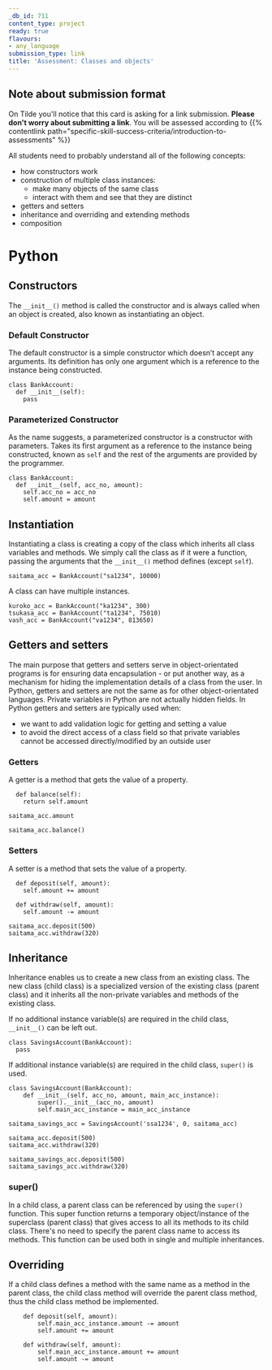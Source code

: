 ```yaml
---
_db_id: 711
content_type: project
ready: true
flavours:
- any_language
submission_type: link
title: 'Assessment: Classes and objects'
---
```


## Note about submission format

On Tilde you'll notice that this card is asking for a link submission. **Please don't worry about submitting a link**. You will be assessed according to {{% contentlink path="specific-skill-success-criteria/introduction-to-assessments" %}}



All students need to probably understand all of the following concepts:

- how constructors work
- construction of multiple class instances:
  - make many objects of the same class
  - interact with them and see that they are distinct
- getters and setters
- inheritance and overriding and extending methods
- composition

# Python

## Constructors
The `__init__()` method is called the constructor and is always called when an object is created, also known as instantiating an object.

### Default Constructor
The default constructor is a simple constructor which doesn’t accept any arguments. Its definition has only one argument which is a reference to the instance being constructed.
```
class BankAccount:
  def __init__(self):
    pass
```

### Parameterized Constructor
As the name suggests, a parameterized constructor is a constructor with parameters. Takes its first argument as a reference to the instance being constructed, known as `self` and the rest of the arguments are provided by the programmer.
```
class BankAccount:
  def __init__(self, acc_no, amount):
    self.acc_no = acc_no
    self.amount = amount
```

## Instantiation
Instantiating a class is creating a copy of the class which inherits all class variables and methods. We simply call the class as if it were a function, passing the arguments that the `__init__()` method defines (except `self`).
```
saitama_acc = BankAccount("sa1234", 10000)
```

A class can have multiple instances.
```
kuroko_acc = BankAccount("ka1234", 300)
tsukasa_acc = BankAccount("ta1234", 75010)
vash_acc = BankAccount("va1234", 813650)
```


## Getters and setters
The main purpose that getters and setters serve in object-orientated programs is for ensuring data encapsulation - or put another way, as a mechanism for hiding the implementation details of a class from the user. In Python, getters and setters are not the same as for other object-orientated languages. Private variables in Python are not actually hidden fields. In Python getters and setters are typically used when:

- we want to add validation logic for getting and setting a value
- to avoid the direct access of a class field so that private variables cannot be accessed directly/modified by an outside user

### Getters
A getter is a method that gets the value of a property.
```
  def balance(self):
    return self.amount
```

```
saitama_acc.amount
```

```
saitama_acc.balance()
```

### Setters
A setter is a method that sets the value of a property.
```
  def deposit(self, amount):
    self.amount += amount

  def withdraw(self, amount):
    self.amount -= amount
```

```
saitama_acc.deposit(500)
saitama_acc.withdraw(320)
```


## Inheritance
Inheritance enables us to create a new class from an existing class. The new class (child class) is a specialized version of the existing class (parent class) and it inherits all the non-private variables and methods of the existing class.

If no additional instance variable(s) are required in the child class, `__init__()` can be left out.
```
class SavingsAccount(BankAccount):
  pass
```

If additional instance variable(s) are required in the child class, `super()` is used.
```
class SavingsAccount(BankAccount):
    def __init__(self, acc_no, amount, main_acc_instance):
        super().__init__(acc_no, amount)
        self.main_acc_instance = main_acc_instance
```

```
saitama_savings_acc = SavingsAccount('ssa1234', 0, saitama_acc)
```

```
saitama_acc.deposit(500)
saitama_acc.withdraw(320)
```

```
saitama_savings_acc.deposit(500)
saitama_savings_acc.withdraw(320)
```

### super()
In a child class, a parent class can be referenced by using the `super()` function. This super function returns a temporary object/instance of the superclass (parent class) that gives access to all its methods to its child class. There's no need to specify the parent class name to access its methods. This function can be used both in single and multiple inheritances.

## Overriding
If a child class defines a method with the same name as a method in the parent class, the child class method will override the parent class method, thus the child class method be implemented.
```
    def deposit(self, amount):
        self.main_acc_instance.amount -= amount
        self.amount += amount

    def withdraw(self, amount):
        self.main_acc_instance.amount += amount
        self.amount -= amount
```
